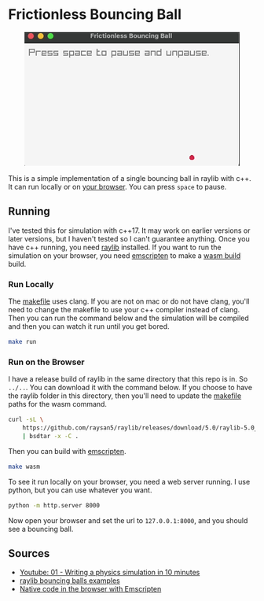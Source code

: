 # Frictionless Bouncing Ball

<center>

![](./example.gif)

</center>

This is a simple implementation of a single bouncing ball in raylib with c++. It can run locally or on [your browser](https://bi3mer.github.io/raylib_tests/000_frictionless_bouncing_ball/). You can press `space` to pause.

## Running

I've tested this for simulation with c++17. It may work on earlier versions or later versions, but I haven't tested so I can't guarantee anything. Once you have c++ running, you need [raylib]([raylib](https://www.raylib.com/)) installed. If you want to run the simulation on your browser, you need [emscripten](https://emscripten.org/docs/getting_started/downloads.html) to make a [wasm build](https://webassembly.org/) build. 

### Run Locally

The [makefile](./makefile) uses clang. If you are not on mac or do not have clang, you'll need to change the makefile to use your c++ compiler instead of clang. Then you can run the command below and the simulation will be compiled and then you can watch it run until you get bored.

```bash
make run
```

### Run on the Browser

I have a release build of raylib in the same directory that this repo is in. So `../..`. You can download it with the command below. If you choose to have the raylib folder in this directory, then you'll need to update the [makefile](./makefile) paths for the wasm command.

```bash
curl -sL \
    https://github.com/raysan5/raylib/releases/download/5.0/raylib-5.0_webassembly.zip \
    | bsdtar -x -C .
```

Then you can build with [emscripten](https://emscripten.org/).

```bash
make wasm
```

To see it run locally on your browser, you need a web server running. I use python, but you can use whatever you want.

```bash
python -m http.server 8000
```

Now open your browser and set the url to `127.0.0.1:8000`, and you should see a bouncing ball.

## Sources

- [Youtube: 01 - Writing a physics simulation in 10 minutes](https://www.youtube.com/watch?v=oPuSvdBGrpE&feature=youtu.be)
- [raylib bouncing balls examples](https://github.com/raysan5/raylib/blob/master/examples/shapes/shapes_bouncing_ball.c)
- [Native code in the browser with Emscripten](https://gioarc.me/posts/games/wasm.html)